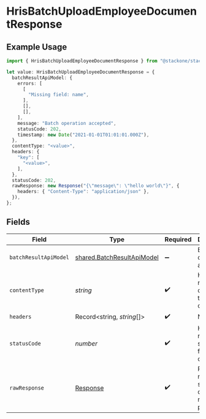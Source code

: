 # HrisBatchUploadEmployeeDocumentResponse

## Example Usage

```typescript
import { HrisBatchUploadEmployeeDocumentResponse } from "@stackone/stackone-client-ts/sdk/models/operations";

let value: HrisBatchUploadEmployeeDocumentResponse = {
  batchResultApiModel: {
    errors: [
      [
        "Missing field: name",
      ],
      [],
      [],
    ],
    message: "Batch operation accepted",
    statusCode: 202,
    timestamp: new Date("2021-01-01T01:01:01.000Z"),
  },
  contentType: "<value>",
  headers: {
    "key": [
      "<value>",
    ],
  },
  statusCode: 202,
  rawResponse: new Response("{\"message\": \"hello world\"}", {
    headers: { "Content-Type": "application/json" },
  }),
};
```

## Fields

| Field                                                                           | Type                                                                            | Required                                                                        | Description                                                                     |
| ------------------------------------------------------------------------------- | ------------------------------------------------------------------------------- | ------------------------------------------------------------------------------- | ------------------------------------------------------------------------------- |
| `batchResultApiModel`                                                           | [shared.BatchResultApiModel](../../../sdk/models/shared/batchresultapimodel.md) | :heavy_minus_sign:                                                              | Batch operation accepted                                                        |
| `contentType`                                                                   | *string*                                                                        | :heavy_check_mark:                                                              | HTTP response content type for this operation                                   |
| `headers`                                                                       | Record<string, *string*[]>                                                      | :heavy_check_mark:                                                              | N/A                                                                             |
| `statusCode`                                                                    | *number*                                                                        | :heavy_check_mark:                                                              | HTTP response status code for this operation                                    |
| `rawResponse`                                                                   | [Response](https://developer.mozilla.org/en-US/docs/Web/API/Response)           | :heavy_check_mark:                                                              | Raw HTTP response; suitable for custom response parsing                         |